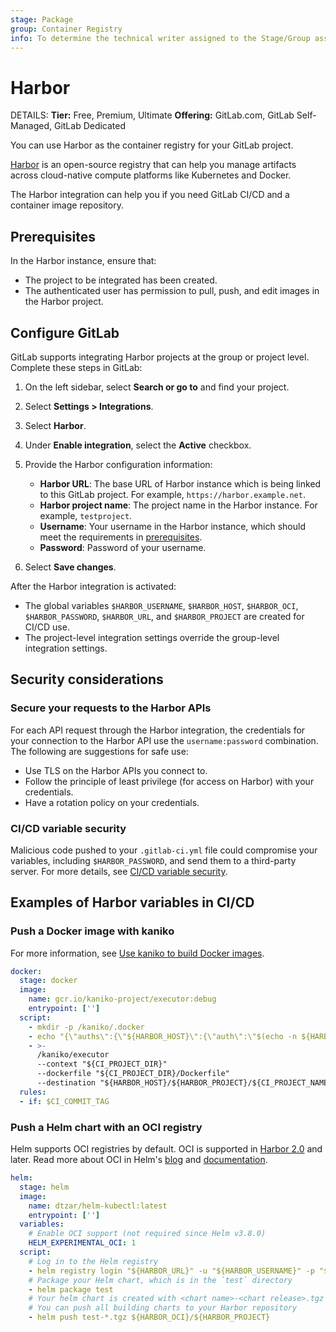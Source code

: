 ```yaml
---
stage: Package
group: Container Registry
info: To determine the technical writer assigned to the Stage/Group associated with this page, see https://handbook.gitlab.com/handbook/product/ux/technical-writing/#assignments
---
```


# Harbor

DETAILS:
**Tier:** Free, Premium, Ultimate
**Offering:** GitLab.com, GitLab Self-Managed, GitLab Dedicated

You can use Harbor as the container registry for your GitLab project.

[Harbor](https://goharbor.io/) is an open-source registry that can help you manage artifacts across cloud-native compute platforms like Kubernetes and Docker.

The Harbor integration can help you if you need GitLab CI/CD and a container image repository.

## Prerequisites

In the Harbor instance, ensure that:

- The project to be integrated has been created.
- The authenticated user has permission to pull, push, and edit images in the Harbor project.

## Configure GitLab

GitLab supports integrating Harbor projects at the group or project level. Complete these steps in GitLab:

1. On the left sidebar, select **Search or go to** and find your project.
1. Select **Settings > Integrations**.
1. Select **Harbor**.
1. Under **Enable integration**, select the **Active** checkbox.
1. Provide the Harbor configuration information:
   - **Harbor URL**: The base URL of Harbor instance which is being linked to this GitLab project. For example, `https://harbor.example.net`.
   - **Harbor project name**: The project name in the Harbor instance. For example, `testproject`.
   - **Username**: Your username in the Harbor instance, which should meet the requirements in [prerequisites](#prerequisites).
   - **Password**: Password of your username.

1. Select **Save changes**.

After the Harbor integration is activated:

- The global variables `$HARBOR_USERNAME`, `$HARBOR_HOST`, `$HARBOR_OCI`, `$HARBOR_PASSWORD`, `$HARBOR_URL`, and `$HARBOR_PROJECT` are created for CI/CD use.
- The project-level integration settings override the group-level integration settings.

## Security considerations

### Secure your requests to the Harbor APIs

For each API request through the Harbor integration, the credentials for your connection to the Harbor API use
the `username:password` combination. The following are suggestions for safe use:

- Use TLS on the Harbor APIs you connect to.
- Follow the principle of least privilege (for access on Harbor) with your credentials.
- Have a rotation policy on your credentials.

### CI/CD variable security

Malicious code pushed to your `.gitlab-ci.yml` file could compromise your variables, including
`$HARBOR_PASSWORD`, and send them to a third-party server. For more details, see
[CI/CD variable security](../../../ci/variables/_index.md#cicd-variable-security).

## Examples of Harbor variables in CI/CD

### Push a Docker image with kaniko

For more information, see [Use kaniko to build Docker images](../../../ci/docker/using_kaniko.md).

```yaml
docker:
  stage: docker
  image:
    name: gcr.io/kaniko-project/executor:debug
    entrypoint: ['']
  script:
    - mkdir -p /kaniko/.docker
    - echo "{\"auths\":{\"${HARBOR_HOST}\":{\"auth\":\"$(echo -n ${HARBOR_USERNAME}:${HARBOR_PASSWORD} | base64 -w 0)\"}}}" > /kaniko/.docker/config.json
    - >-
      /kaniko/executor
      --context "${CI_PROJECT_DIR}"
      --dockerfile "${CI_PROJECT_DIR}/Dockerfile"
      --destination "${HARBOR_HOST}/${HARBOR_PROJECT}/${CI_PROJECT_NAME}:${CI_COMMIT_TAG}"
  rules:
  - if: $CI_COMMIT_TAG
```

### Push a Helm chart with an OCI registry

Helm supports OCI registries by default. OCI is supported in [Harbor 2.0](https://github.com/goharbor/harbor/releases/tag/v2.0.0) and later.
Read more about OCI in Helm's [blog](https://helm.sh/blog/storing-charts-in-oci/) and [documentation](https://helm.sh/docs/topics/registries/#enabling-oci-support).

```yaml
helm:
  stage: helm
  image:
    name: dtzar/helm-kubectl:latest
    entrypoint: ['']
  variables:
    # Enable OCI support (not required since Helm v3.8.0)
    HELM_EXPERIMENTAL_OCI: 1
  script:
    # Log in to the Helm registry
    - helm registry login "${HARBOR_URL}" -u "${HARBOR_USERNAME}" -p "${HARBOR_PASSWORD}"
    # Package your Helm chart, which is in the `test` directory
    - helm package test
    # Your helm chart is created with <chart name>-<chart release>.tgz
    # You can push all building charts to your Harbor repository
    - helm push test-*.tgz ${HARBOR_OCI}/${HARBOR_PROJECT}
```
